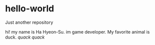 # hello-world
Just another repository

hi! my name is Ha Hyeon-Su. im game developer. My favorite animal is duck. *quack* *quack*
